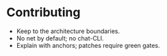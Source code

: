 # Contributing
- Keep to the architecture boundaries.
- No net by default; no chat-CLI.
- Explain with anchors; patches require green gates.
